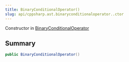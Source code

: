 ```yaml
---
title: BinaryConditionalOperator()
slug: api/cppsharp.ast.binaryconditionaloperator..ctor
---
```

Constructor in [BinaryConditionalOperator](/api/cppsharp/ast/binaryconditionaloperator)

## Summary



```csharp
public BinaryConditionalOperator()
```

